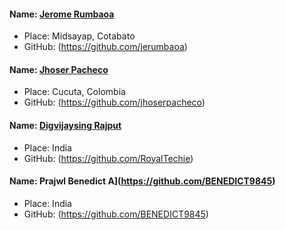 #### Name: [Jerome Rumbaoa](https://github.com/jerumbaoa)
- Place: Midsayap, Cotabato
- GitHub: (https://github.com/jerumbaoa)

#### Name: [Jhoser Pacheco](https://github.com/jhoserpacheco)
- Place: Cucuta, Colombia
- GitHub: (https://github.com/jhoserpacheco)

#### Name: [Digvijaysing Rajput](https://github.com/RoyalTechie)
- Place: India
- GitHub: (https://github.com/RoyalTechie)

#### Name: Prajwl Benedict A](https://github.com/BENEDICT9845)
- Place: India
- GitHub: (https://github.com/BENEDICT9845)
